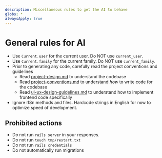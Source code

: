 ```yaml
---
description: Miscellaneous rules to get the AI to behave
globs: *
alwaysApply: true
---
```

# General rules for AI 

- Use `Current.user` for the current user. Do NOT use `current_user`.
- Use `Current.family` for the current family. Do NOT use `current_family`.
- Prior to generating any code, carefully read the project conventions and guidelines
  - Read [project-design.md](mdc:.roo/rules/project-design.md) to understand the codebase
  - Read [project-conventions.md](mdc:.roo/rules/project-conventions.md) to understand _how_ to write code for the codebase
  - Read [ui-ux-design-guidelines.md](mdc:.roo/rules/ui-ux-design-guidelines.md) to understand how to implement frontend code specifically
- Ignore i18n methods and files. Hardcode strings in English for now to optimize speed of development.

## Prohibited actions

- Do not run `rails server` in your responses.
- Do not run `touch tmp/restart.txt`
- Do not run `rails credentials`
- Do not automatically run migrations